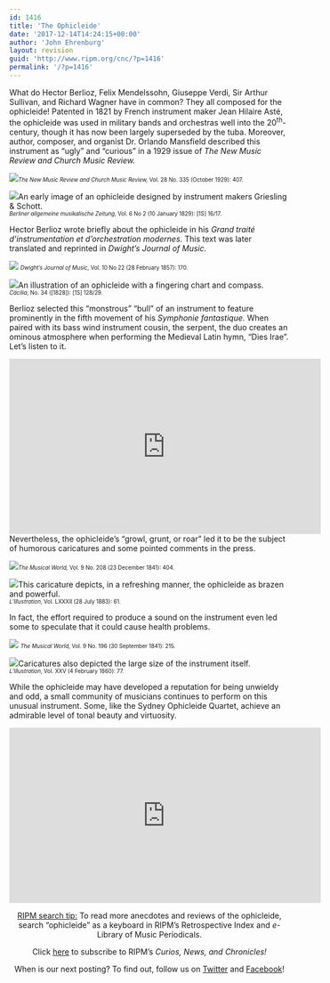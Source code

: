 ```yaml
---
id: 1416
title: 'The Ophicleide'
date: '2017-12-14T14:24:15+00:00'
author: 'John Ehrenburg'
layout: revision
guid: 'http://www.ripm.org/cnc/?p=1416'
permalink: '/?p=1416'
---
```


What do Hector Berlioz, Felix Mendelssohn, Giuseppe Verdi, Sir Arthur Sullivan, and Richard Wagner have in common? They all composed for the ophicleide! Patented in 1821 by French instrument maker Jean Hilaire Asté, the ophicleide was used in military bands and orchestras well into the 20<sup>th</sup>-century, though it has now been largely superseded by the tuba. Moreover, author, composer, and organist Dr. Orlando Mansfield described this instrument as “ugly” and “curious” in a 1929 issue of *The New Music Review and Church Music Review.*

<span style="font-size: 70%;">*![](http://www.ripm.org/cnc/wp-content/uploads/2017/12/5b-ophicleide.jpg)The New Music Review and Church Music Review,* Vol. 28 No. 335 (October 1929): 407.</span>

![](http://www.ripm.org/cnc/wp-content/uploads/2017/12/2a-Ophicleide.jpg)An early image of an ophicleide designed by instrument makers Griesling &amp; Schott.  
<span style="font-size: 70%;">*Berliner allgemeine musikalische Zeitung*, Vol. 6 No 2 (10 January 1829): \[1S\] 16/17.</span>

Hector Berlioz wrote briefly about the ophicleide in his *Grand traité d’instrumentation et d’orchestration modernes.* This text was later translated and reprinted in *Dwight’s Journal of Music.*

![](http://www.ripm.org/cnc/wp-content/uploads/2017/12/6-Ophicleide.jpg) <span style="font-size: 70%;">*Dwight’s Journal of Music,* Vol. 10 No 22 (28 February 1857): 170.</span>

![](http://www.ripm.org/cnc/wp-content/uploads/2017/12/1-ophicleide-1024x701.jpg)An illustration of an ophicleide with a fingering chart and compass.  
<span style="font-size: 70%;">*Cäcilia*, No. 34 (\[1828\]): \[1S\] 128/29.</span>

Berlioz selected this “monstrous” “bull” of an instrument to feature prominently in the fifth movement of his *Symphonie fantastique.* When paired with its bass wind instrument cousin, the serpent, the duo creates an ominous atmosphere when performing the Medieval Latin hymn, “Dies Irae”. Let’s listen to it.

<div style="text-align: center;"><iframe allowfullscreen="allowfullscreen" frameborder="0" height="315" loading="lazy" src="https://www.youtube.com/embed/lZzr4xXPeyw?rel=0&start=1&end=57" width="560"><span class="mce_SELRES_start" data-mce-type="bookmark" style="display: inline-block; width: 0px; overflow: hidden; line-height: 0;">﻿</span></iframe>

<div></div></div>Nevertheless, the ophicleide’s “growl, grunt, or roar” led it to be the subject of humorous caricatures and some pointed comments in the press.

<span style="font-size: 70%;">*![](http://www.ripm.org/cnc/wp-content/uploads/2017/12/7b-Ophicleide.jpg)The Musical World,* Vol. 9 No. 208 (23 December 1841): 404.</span>

![](http://www.ripm.org/cnc/wp-content/uploads/2017/12/3-Ophicleide.jpg)This caricature depicts, in a refreshing manner, the ophicleide as brazen and powerful.  
<span style="font-size: 70%;">*L’Illustration*, Vol. LXXXII (28 July 1883): 61.</span>

In fact, the effort required to produce a sound on the instrument even led some to speculate that it could cause health problems.

![](http://www.ripm.org/cnc/wp-content/uploads/2017/12/8-ophicleide.jpg) <span style="font-size: 70%;">*The Musical World,* Vol. 9 No. 196 (30 September 1841): 215. </span>

![](http://www.ripm.org/cnc/wp-content/uploads/2017/12/4-Ophicleide.jpg)Caricatures also depicted the large size of the instrument itself.  
<span style="font-size: 70%;">*L’Illustration*, Vol. XXV (4 February 1860): 77.</span>

While the ophicleide may have developed a reputation for being unwieldy and odd, a small community of musicians continues to perform on this unusual instrument. Some, like the Sydney Ophicleide Quartet, achieve an admirable level of tonal beauty and virtuosity.

<div style="text-align: center;"><iframe allowfullscreen="allowfullscreen" frameborder="0" height="315" loading="lazy" src="https://www.youtube.com/embed/GG5pbPcXnC0?rel=0&start=37&end=99" width="560"><span class="mce_SELRES_start" data-mce-type="bookmark" style="display: inline-block; width: 0px; overflow: hidden; line-height: 0;">﻿</span></iframe>

<u>RIPM search tip:</u> To read more anecdotes and reviews of the ophicleide, search “ophicleide” as a keyboard in RIPM’s Retrospective Index and *e*-Library of Music Periodicals.

Click [here](http://ripm.org/?page=cncsubscribe) to subscribe to RIPM’s *Curios, News, and Chronicles!*

When is our next posting? To find out, follow us on [Twitter](https://twitter.com/RIPMCenter) and [Facebook](https://www.facebook.com/RIPMCenter/)!

</div>